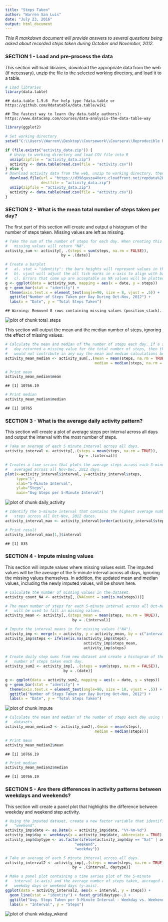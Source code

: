 ```yaml
---
title: "Steps Taken"
author: "Warren San Luis"
date: "July 23, 2016"
output: html_document
---
```




*This R markdown document will provide answers to several questions being asked about recorded steps taken during October and November, 2012.*

### SECTION 1 - Load and pre-process the data

This section will load libraries, download the appropriate data from the web (if necessary), unzip the file to the selected working directory, and load it to a table.

```r
# Load libraries
library(data.table)
```

```
## data.table 1.9.6  For help type ?data.table or https://github.com/Rdatatable/data.table/wiki
```

```
## The fastest way to learn (by data.table authors): https://www.datacamp.com/courses/data-analysis-the-data-table-way
```

```r
library(ggplot2)

# Set working directory
setwd("C:\\Users\\Warren\\Desktop\\Coursework\\Coursera\\Reproducible Research\\Week 2 Assignment\\")

if (file.exists("activity_data.zip")) {
  # Unzip to working directory and load CSV file into R
  unzip(zipfile = "activity_data.zip")
  activity <- data.table(read.csv(file = "activity.csv"))
} else {
# Download activity data from the web, unzip to working directory, then load into R
  download.file(url = "https://d396qusza40orc.cloudfront.net/repdata%2Fdata%2Factivity.zip",
                destfile = "activity_data.zip")
  unzip(zipfile = "activity_data.zip")
  activity <- data.table(read.csv(file = "activity.csv"))
}
```

### SECTION 2 - What is the mean total number of steps taken per day?

The first part of this section will create and output a histogram of the
number of steps taken.  Missing values are left as missing.

```r
# Take the sum of the number of steps for each day. When creating this calculation
#   missing values will return "NA".
activity_sum <- activity[, .(steps = sum(steps, na.rm = FALSE)),
                         by = .(date)]

# Create a barplot
#   a). stat = "identity": the bars heights will represent values in the data
#   b). vjust will adjust the all tick marks in x-axis to align with bars
#   c). Errors that come up are acceptable as NA values will be plotted
g <- ggplot(data = activity_sum, mapping = aes(x = date, y = steps))
g + geom_bar(stat = "identity") +
  theme(axis.text.x = element_text(angle=90, size = 8, vjust = .5)) +
  ggtitle("Number of Steps Taken per Day During Oct-Nov, 2012") +
  labs(x = "Date", y = "Total Steps Taken")
```

```
## Warning: Removed 8 rows containing missing values (position_stack).
```

![plot of chunk total_steps](figure/total_steps-1.png)

This section will output the mean and the median number of steps, ignoring
the effect of missing values.

```r
# Calculate the mean and median of the number of steps each day. If a specific
#   day returned a missing value for the total number of steps, then that date
#   would not contribute in any way the mean and median calculations below.
activity_mean_median <- activity_sum[,.(mean = mean(steps, na.rm = TRUE),
                                        median = median(steps, na.rm = TRUE))]

# Print mean
activity_mean_median$mean
```

```
## [1] 10766.19
```

```r
# Print median
activity_mean_median$median
```

```
## [1] 10765
```
### SECTION 3 - What is the average daily activity pattern?

This section will create a plot of average steps per interval across all
days and output the interval with the most number of steps.

```r
# Take an average of each 5 minute interval across all days.
activity_interval <- activity[,.(steps = mean(steps, na.rm = TRUE)),
                                 by = .(interval)]

# Creates a time series that plots the average steps across each 5-minute interval
#   averaged across all Nov-Dec, 2012 days.
plot(x=activity_interval$interval, y=activity_interval$steps,
     type="l",
     xlab="5-Minute Interval",
     ylab="Steps",
     main="Avg Steps per 5-Minute Interval")
```

![plot of chunk daily_activity](figure/daily_activity-1.png)

```r
# Identify the 5-minute interval that contains the highest average number of
#   steps across all Oct-Nov, 2012 dates.
activity_interval_max <- activity_interval[order(activity_interval$steps, decreasing = TRUE),]

# Print result
activity_interval_max[1,]$interval
```

```
## [1] 835
```

### SECTION 4 - Impute missing values

This section will impute values where missing values exist.  The imputed values
will be the average of the 5-minute interval across all days, ignoring
the missing values themselves.  In addition, the updated mean and median values,
including the newly imputed values, will be shown here.

```r
# Calculate the number of missing values in the dataset.
activity_count_NA <- activity[,.(NACount = sum(is.na(steps)))]

# The mean number of steps for each 5-minute interval across all Oct-Nov, 2012 days
#   will be used to fill in missing values.
activity_mean <- activity[,.(steps_mean = mean(steps, na.rm = TRUE)),
                              by = .(interval)]

# Impute the interval means in for missing values ("NA").
activity_imp <- merge(x = activity, y = activity_mean, by = c("interval"))
activity_imp$steps <- ifelse(is.na(activity_imp$steps),
                                   activity_imp$steps_mean,
                                   activity_imp$steps)

# Create daily step sums from new dataset and create a histogram of the total
#   number of steps taken each day.
activity_sum2 <- activity_imp[, .(steps = sum(steps, na.rm = FALSE)),
                          by = .(date)]

g <- ggplot(data = activity_sum2, mapping = aes(x = date, y = steps))
g + geom_bar(stat = "identity") +
  theme(axis.text.x = element_text(angle=90, size = 10, vjust = .5)) +
  ggtitle("Number of Steps Taken per Day During Oct-Nov, 2012") +
  labs(x = "Date", y = "Total Steps Taken")
```

![plot of chunk impute](figure/impute-1.png)

```r
# Calculate the mean and median of the number of steps each day using the new
#   datasets.
activity_mean_median2 <- activity_sum2[,.(mean = mean(steps),
                                        median = median(steps))]

# Print mean
activity_mean_median2$mean
```

```
## [1] 10766.19
```

```r
# Print median
activity_mean_median2$median
```

```
## [1] 10766.19
```

### SECTION 5 - Are there differences in activity patterns between weekdays and weekends?

This section will create a panel plot that highlights the difference between
weekday and weekend step activity.

```r
# Using the imputed dataset, create a new factor variable that identifies "weekday" and
#   "weekend".
activity_imp$date <- as.Date(x = activity_imp$date, "%Y-%m-%d")
activity_imp$day <- weekdays(x = activity_imp$date, abbreviate = TRUE)
activity_imp$daytype <- as.factor(ifelse(activity_imp$day == "Sat" | activity_imp$day == "Sun",
                               "weekend",
                               "weekday"))

# Take an average of each 5 minute interval across all days.
activity_interval2 <- activity_imp[,.(steps = mean(steps, na.rm = TRUE)),
                              by = .(interval, daytype)]

# Make a panel plot containing a time series plot of the 5-minute
#   interval (x-axis) and the average number of steps taken, averaged across all
#   weekday days or weekend days (y-axis).
ggplot(data = activity_interval2, aes(x = interval, y = steps)) +
  geom_line(stat = "identity") + facet_grid(daytype~.) +
  ggtitle("Avg. Steps Taken per 5-Minute Interval - Weekday vs. Weekend") +
  labs(x = "Interval", y = "Steps")
```

![plot of chunk wkday_wkend](figure/wkday_wkend-1.png)
